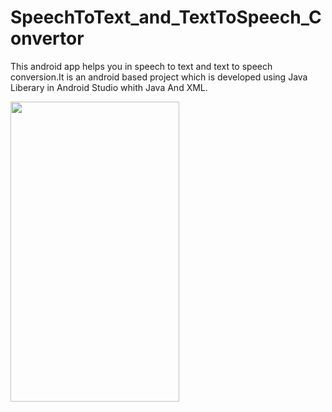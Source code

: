 # SpeechToText_and_TextToSpeech_Convertor
This android app helps you in speech to text and text to speech conversion.It is an android based project which is developed using Java Liberary in Android Studio whith Java And XML.


<img src="https://user-images.githubusercontent.com/47247733/79639257-40ceb980-81a8-11ea-9181-74a20abfd55c.png" width=270 height=480>
